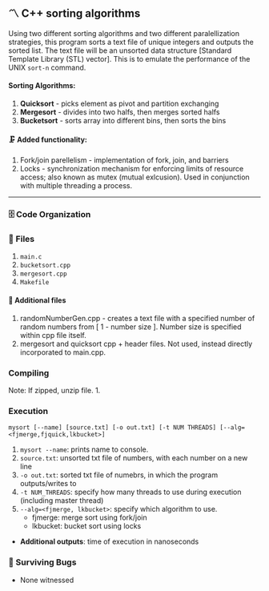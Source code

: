 ## 〽️ C++ sorting algorithms
Using two different sorting algorithms and two different paralellization strategies, this program sorts a text file of unique integers and outputs the sorted list. The text file will be an unsorted data structure [Standard Template Library (STL) vector]. This is to emulate the performance of the UNIX `sort-n` command.

#### Sorting Algorithms:
  1. **Quicksort** - picks element as pivot and partition exchanging
  2. **Mergesort** - divides into two halfs, then merges sorted halfs
  3. **Bucketsort** - sorts array into different bins, then sorts the bins

#### 🗜️ Added functionality:
  1. Fork/join parellelism - implementation of fork, join, and barriers
  2. Locks - synchronization mechanism for enforcing limits of resource access; also known as mutex (mutual exlcusion). Used in conjunction with multiple threading a process.

---
### 🗄️ Code Organization

### 📁 Files
  1. `main.c`
  1. `bucketsort.cpp`
  2. `mergesort.cpp`
  3. `Makefile`

#### 💾 Additional files
  1. randomNumberGen.cpp - creates a text file with a specified number of random numbers from [ 1 - number size ]. Number size is specified within cpp file itself.
  2. mergesort and quicksort cpp + header files. Not used, instead directly incorporated to main.cpp.

### Compiling
  Note: If zipped, unzip file.
  1.


### Execution
`mysort [--name] [source.txt] [-o out.txt] [-t NUM THREADS] [--alg=<fjmerge,fjquick,lkbucket>]`
  1. `mysort --name`: prints name to console.
  2. `source.txt`: unsorted txt file of numbers, with each number on a new line
  3. `-o out.txt`: sorted txt file of numebrs, in which the program outputs/writes to
  4. `-t NUM_THREADS`: specify how many threads to use during execution (including master thread)
  5. `--alg=<fjmerge, lkbucket>`: specify which algorithm to use.
      - fjmerge: merge sort using fork/join
      - lkbucket: bucket sort using locks
  - **Additional outputs**: time of execution in nanoseconds

### 🐜 Surviving Bugs
  - None witnessed
